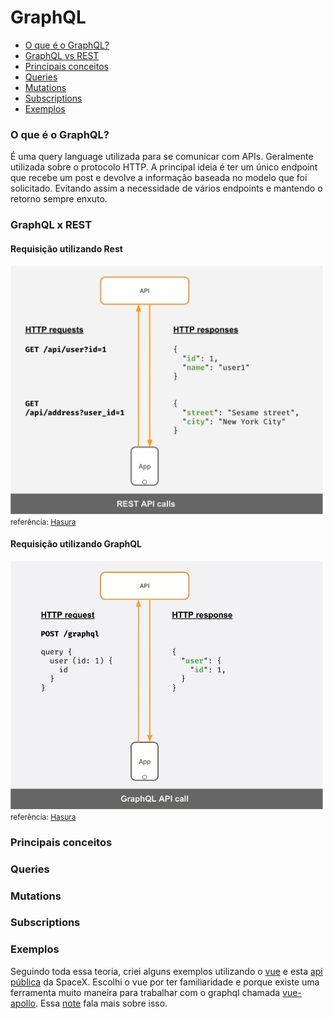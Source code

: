 # GraphQL

- [O que é o GraphQL?](#o-que-é-o-graphql)
- [GraphQL vs REST](#graphql-vs-rest)
- [Principais conceitos](#principais-conceitos)
- [Queries](#queries)
- [Mutations](#mutations)
- [Subscriptions](#subscriptions)
- [Exemplos](https://github.com/zanchettouw/notes/tree/master/graphql/examples)


### O que é o GraphQL? ###

É uma query language utilizada para se comunicar  com APIs. Geralmente utilizada sobre o protocolo HTTP. A principal ideia é ter um único endpoint que recebe um post e devolve a informação baseada no modelo que foi solicitado. Evitando assim a necessidade de vários endpoints e mantendo o retorno sempre enxuto.
### GraphQL x REST ###

#### Requisição utilizando Rest ####

<img src="./images/rest-api.png" width="500">
<span style="font-size: 12px; margin-top: 10px;">referência: <a href="https://hasura.io/learn/graphql/intro-graphql/graphql-vs-rest/" target="_blank">Hasura</a></span>

#### Requisição utilizando GraphQL ####

<img src="./images/graphql-api.gif" width="500">
<span style="font-size: 12px; margin-top: 10px;">referência: <a href="https://hasura.io/learn/graphql/intro-graphql/graphql-vs-rest/" target="_blank">Hasura</a></span>

### Principais conceitos ###
### Queries ###

### Mutations ###
### Subscriptions ###

### Exemplos ###

Seguindo toda essa teoria, criei alguns exemplos utilizando o [vue](https://vuejs.org/) e esta [api pública](https://api.spacex.land/graphql/) da SpaceX.
Escolhi o vue por ter familiaridade e  porque existe uma ferramenta muito maneira para trabalhar com o graphql chamada [vue-apollo](https://apollo.vuejs.org/). Essa [note](https://github.com/zanchettouw/notes/tree/master/graphql/vue-apollo.md) fala mais sobre isso.
